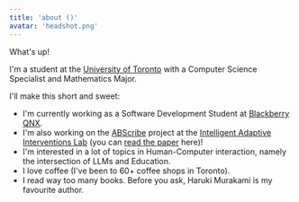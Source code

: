 ```yaml
---
title: 'about ()'
avatar: 'headshot.png'
---
```


What's up!

I'm a student at the [University of Toronto](https://www.utoronto.ca/) with a Computer Science Specialist and Mathematics Major.

I'll make this short and sweet:

- I'm currently working as a Software Development Student at [Blackberry QNX](https://blackberry.qnx.com/en).
- I'm also working on the [ABScribe](https://abtestingtools-frontend.up.railway.app/) project at the [Intelligent Adaptive Interventions Lab](https://www.josephjaywilliams.com/home) (you can [read the paper](https://tiny.cc/abscribepaper) here)!
- I'm interested in a lot of topics in Human-Computer interaction, namely the intersection of LLMs and Education.
- I love coffee (I've been to 60+ coffee shops in Toronto).
- I read way too many books. Before you ask, Haruki Murakami is my favourite author.

